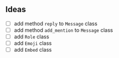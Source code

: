 ## Ideas
- [ ] add method `reply` to `Message` class <br />
- [ ] add method `add_mention` to `Message` class <br />
- [ ] add `Role` class <br />
- [ ] add `Emoji` class <br />
- [ ] add `Embed` class <br />
